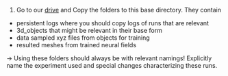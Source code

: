 1. Go to our [drive](https://drive.google.com/open?id=17I8rendHfYigHjjLoYC5rHL2ZfBiP4bC&usp=drive_fs) and Copy the
   folders to this base directory. They contain

- persistent logs where you should copy logs of runs that are relevant
- 3d_objects that might be relevant in their base form
- data sampled xyz files from objects for training
- resulted meshes from trained neural fields

-> Using these folders should always be with relevant namings!
Explicitly name the experiment used and special changes characterizing these runs.